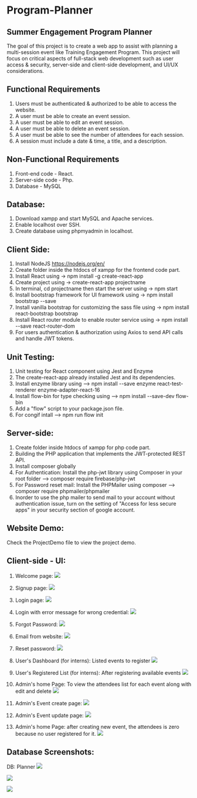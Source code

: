 # Program-Planner
Summer Engagement Program Planner
----------------------------------
The goal of this project is to create a web app to assist with planning a multi-session event like  Training Engagement Program. This project will focus on critical aspects of full-stack web development such as user access & security, server-side and client-side development, and UI/UX considerations.

Functional Requirements
------------------------
1. Users must be authenticated & authorized to be able to access the website.
2. A user must be able to create an event session.
3. A user must be able to edit an event session.
4. A user must be able to delete an event session.
5. A user must be able to see the number of attendees for each session.
6. A session must include a date & time, a title, and a description.

Non-Functional Requirements
---------------------------
1. Front-end code - React. 
2. Server-side code - Php.
3. Database - MySQL

Database:
---------
1. Download xampp and start MySQL and Apache services.
2. Enable localhost over SSH.
2. Create database using phpmyadmin in localhost.

Client Side: 
------------
1. Install NodeJS https://nodejs.org/en/
2. Create folder inside the htdocs of xampp for the frontend code part.
3. Install React using -> npm install -g create-react-app
4. Create project using -> create-react-app projectname
5. In terminal, cd projectname then start the server using -> npm start
6. Install bootstrap framework for UI framework using -> npm install bootstrap --save
7. Install vanilla bootstrap for customizing the sass file using -> npm install react-bootstrap bootstrap
8. Install React router module to enable router service using -> npm install --save react-router-dom
9. For users authentication & authorization using Axios to send API calls and handle JWT tokens.

Unit Testing:
-------------
1. Unit testing for React component using Jest and Enzyme
2. The create-react-app already installed Jest and its dependencies.
3. Install enzyme library using --> npm install --save enzyme react-test-renderer enzyme-adapter-react-16
4. Install flow-bin for type checking using --> npm install --save-dev flow-bin
5. Add a "flow" script to your package.json file.
6. For congif intall --> npm run flow init
 
Server-side:
------------
1. Create folder inside htdocs of xampp for php code part.
2. Building the PHP application that implements the JWT-protected REST API.
3. Install composer globally
4. For Authentication: Install the php-jwt library using Composer in your root folder --> composer require firebase/php-jwt 
5. For Password reset mail: Install the PHPMailer using composer --> composer require phpmailer/phpmailer
6. Inorder to use the php mailer to send mail to your account without authentication issue, turn on the setting of "Access for less secure apps" in your security section of google account.

Website Demo:
-------------
Check the ProjectDemo file to view the project demo.

Client-side - UI:
---------------
1. Welcome page:
![](Screenshots-UI/Screen%20Shot%202020-07-13%20at%204.46.22%20PM.png)

2. Signup page:
![](Screenshots-UI/Screen%20Shot%202020-07-15%20at%2012.49.37%20AM.png)

3. Login page:
![](Screenshots-UI/Screen%20Shot%202020-07-15%20at%2012.49.18%20AM.png)

4. Login with error message for wrong credential:
![](Screenshots-UI/Screen%20Shot%202020-07-13%20at%204.52.25%20PM.png)

4. Forgot Password:
![](Screenshots-UI/Screen%20Shot%202020-07-13%20at%204.52.44%20PM.png)

5. Email from website:
![](Screenshots-UI/Screen%20Shot%202020-07-13%20at%204.53.26%20PM.png)

6. Reset password:
![](Screenshots-UI/Screen%20Shot%202020-07-13%20at%204.53.47%20PM.png)

6. User's Dashboard (for interns): Listed events to register
![](Screenshots-UI/Screen%20Shot%202020-07-13%20at%204.51.14%20PM.png)

7. User's Registered List (for interns): After registering available events
![](Screenshots-UI/Screen%20Shot%202020-07-13%20at%204.51.32%20PM.png)

8. Admin's home Page: To view the attendees list for each event along with edit and delete
![](Screenshots-UI/Screen%20Shot%202020-07-13%20at%204.54.42%20PM.png)

9. Admin's Event create page:
![](Screenshots-UI/Screen%20Shot%202020-07-14%20at%205.13.08%20PM.png)

10. Admin's Event update page:
![](Screenshots-UI/Screen%20Shot%202020-07-13%20at%204.56.15%20PM.png)

11. Admin's home Page: after creating new event, the attendees is zero because no user registered for it.
![](Screenshots-UI/Screen%20Shot%202020-07-13%20at%204.56.29%20PM.png)

Database Screenshots:
---------------------
DB: Planner
![](Screenshots-UI/Screen%20Shot%202020-07-13%20at%205.24.18%20PM.png)

![](Screenshots-UI/Screen%20Shot%202020-07-13%20at%205.24.31%20PM.png)

![](Screenshots-UI/Screen%20Shot%202020-07-13%20at%205.24.39%20PM.png)

